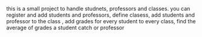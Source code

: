 this is a small project to handle studnets, professors and classes. you can register and add students and professors, define clasess, add students and professor to the class
, add grades for every student to every class, find the average of grades a student catch or professor 
